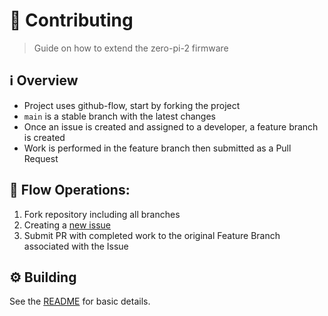 # 👥 Contributing
> Guide on how to extend the zero-pi-2 firmware

## ℹ️ Overview

 - Project uses github-flow, start by forking the project
 - `main` is a stable branch with the latest changes
 - Once an issue is created and assigned to a developer, a feature branch is created
 - Work is performed in the feature branch then submitted as a Pull Request

## 🔀 Flow Operations:

1. Fork repository including all branches
2. Creating a [new issue](https://github.com/PhearZero/turing-pi-ui/issues/new)
3. Submit PR with completed work to the original Feature Branch associated with the Issue

## ⚙️ Building

See the [README](../README.md) for basic details.
